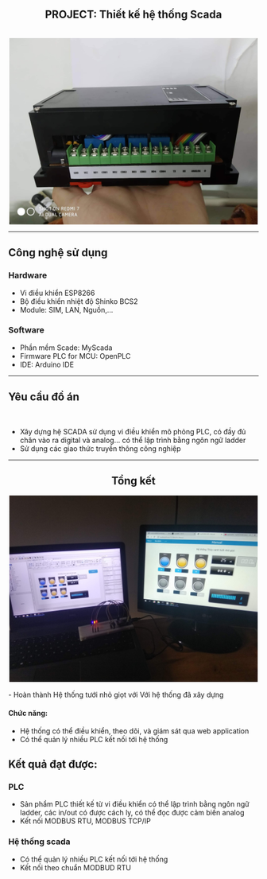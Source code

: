 <div align="center">

## PROJECT: Thiết kế hệ thống Scada
</br>
<img align="center" alt="GIF" width="500px" src="./Hinh%20anh/78985569_2653690294669675_5720538242294480896_n.jpg" />
</div>

---
## Công nghệ sử dụng
### Hardware
- Vi điều khiển ESP8266
- Bộ điều khiển nhiệt độ Shinko BCS2
- Module: SIM, LAN, Nguồn,...
### Software
- Phần mềm Scade: MyScada
- Firmware PLC for MCU: OpenPLC
- IDE: Arduino IDE
---

## Yêu cầu đồ án
&nbsp;
- Xây dựng hệ SCADA sử dụng vi điều khiển mô phỏng PLC, có đầy đủ chân vào ra digital và analog… có thể lập trình bằng ngôn ngữ ladder
- Sử dụng các giao thức truyền thông công nghiệp

---
<div align="center">

## Tổng kết

<img align="center" alt="GIF" width="500px" src="./Hinh%20anh/IMG_20191116_150918.jpg" />
</div>
</br>
- Hoàn thành Hệ thống tưới nhỏ giọt với Với hệ thống đã xây dựng

#### Chức năng:
- Hệ thống có thể điều khiển, theo dõi, và giám sát qua web application
- Có thể quản lý nhiều PLC kết nối tới hệ thống

## Kết quả đạt được:
### PLC
- Sản phẩm PLC thiết kế từ vi điều khiển có thể lập trình bằng ngôn ngữ ladder, các in/out có được cách ly, có thể đọc được cảm biến analog
- Kết nối MODBUS RTU, MODBUS TCP/IP
### Hệ thống scada
- Có thể quản lý nhiều PLC kết nối tới hệ thống
- Kết nối theo chuẩn MODBUD RTU